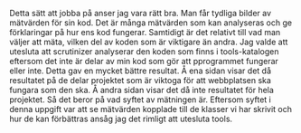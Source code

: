 
Detta sätt att jobba på anser jag vara rätt bra. Man får tydliga bilder av mätvärden för sin kod. 
Det är många mätvärden som kan analyseras och ge förklaringar på hur ens kod fungerar.
Samtidigt är det relativt till vad man väljer att mäta, vilken del av koden som är viktigare än andra. Jag valde att utesluta att scrutinizer analyserar den koden som finns i tools-katalogen eftersom det inte är delar av min kod som gör att pprogrammet fungerar eller inte. Detta gav en mycket bättre resultat. Å ena sidan visar det då resultatet på de delar projektet som är viktoga för att webbplatsen ska fungara som den ska. Å andra sidan visar det då inte resultatet för hela projektet. Så det beror på vad syftet av mätningen är. Eftersom syftet i denna uppgift var att se mätvärden kopplade till de klasser vi har skrivit och hur de kan förbättras ansåg jag det rimligt att utesluta tools.

